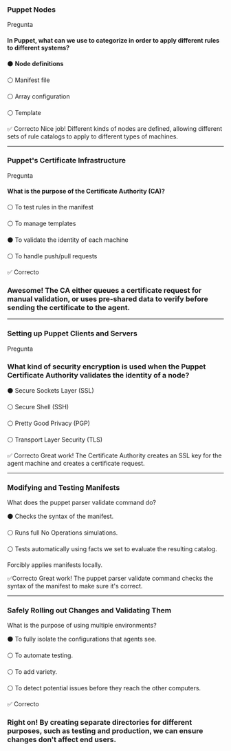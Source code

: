 
### Puppet Nodes
Pregunta

#### In Puppet, what can we use to categorize in order to apply different rules to different systems?



⚫  **Node definitions**


⚪ Manifest file


⚪ Array configuration


⚪ Template

✅ Correcto
Nice job! Different kinds of nodes are defined, allowing different sets of rule catalogs to apply to different types of machines.

----
### Puppet's Certificate Infrastructure
Pregunta

#### What is the purpose of the Certificate Authority (CA)?


⚪ To test rules in the manifest


⚪ To manage templates


⚫ To validate the identity of each machine	


⚪ To handle push/pull requests

✅ Correcto
### Awesome! The CA either queues a certificate request for manual validation, or uses pre-shared data to verify before sending the certificate to the agent.

---
### Setting up Puppet Clients and Servers
Pregunta

### What kind of security encryption is used when the Puppet Certificate Authority validates the identity of a node?


⚫ Secure Sockets Layer (SSL)


⚪ Secure Shell (SSH)


⚪ Pretty Good Privacy (PGP)


⚪ Transport Layer Security (TLS)

✅ Correcto
Great work! The Certificate Authority creates an SSL key for the agent machine and creates a certificate request.

----
### Modifying and Testing Manifests
What does the puppet parser validate command do?


⚫ Checks the syntax of the manifest.


⚪ Runs full No Operations simulations.


⚪ Tests automatically using facts we set to evaluate the resulting catalog.


Forcibly applies manifests locally.

✅Correcto
Great work! The puppet parser validate command checks the syntax of the manifest to make sure it's correct.

---

### Safely Rolling out Changes and Validating Them
What is the purpose of using multiple environments?


⚫ To fully isolate the configurations that agents see.


⚪ To automate testing.


⚪ To add variety.


⚪ To detect potential issues before they reach the other computers.

✅ Correcto
### Right on! By creating separate directories for different purposes, such as testing and production, we can ensure changes don't affect end users.

